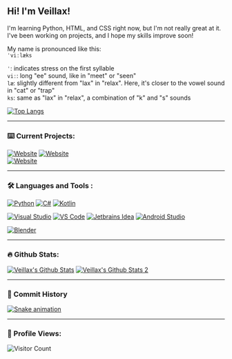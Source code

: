 ## Hi! I'm Veillax!
I'm learning Python, HTML, and CSS right now, but I'm not really great at it. I've been working on projects, and I hope my skills improve soon!

My name is pronounced like this:  
`ˈviːlæks`  
  
`ˈ`: indicates stress on the first syllable  
`viː`: long "ee" sound, like in "meet" or "seen"  
`læ`: slightly different from "lax" in "relax". Here, it's closer to the vowel sound in "cat" or "trap"  
`ks`: same as "lax" in "relax", a combination of "k" and "s" sounds  

[![Top Langs](https://github-readme-stats.vercel.app/api/top-langs/?username=veillax&layout=compact&theme=tokyonight)](https://github.com/veillax/#)

---

### :keyboard: Current Projects:

[![Website](https://github-readme-stats.vercel.app/api/pin/?username=veillax135&repo=veillax135.github.io&theme=tokyonight)](https://github.com/veillax135/veillax135.github.io)
[![Website](https://github-readme-stats.vercel.app/api/pin/?username=veillax1354&repo=Canvas-Spreadsheet-Integration&theme=tokyonight)](https://github.com/veillax1354/Canvas-Spreadsheet-Integration)  
[![Website](https://github-readme-stats.vercel.app/api/pin/?username=veillax&repo=veillax.github.io&theme=tokyonight)](https://github.com/veillax/veillax.github.io)  

---

### :hammer_and_wrench: Languages and Tools :


[![Python](https://skills.thijs.gg/icons?i=py)](https://www,python.org)
[![C#](https://skills.thijs.gg/icons?i=cs)](https://dotnet.microsoft.com/en-us/languages/csharp)
[![Kotlin](https://skills.thijs.gg/icons?i=kotlin)](https://kotlinlang.org/)

[![Visual Studio](https://skills.thijs.gg/icons?i=visualstudio)](https://visualstudio.microsoft.com/)
[![VS Code](https://skills.thijs.gg/icons?i=vscode)](https://code.visualstudio.com/)
[![Jetbrains Idea](https://skills.thijs.gg/icons?i=idea)](https://www.jetbrains.com/idea/)
[![Android Studio](https://skills.thijs.gg/icons?i=androidstudio)](https://developer.android.com/studio)

[![Blender](https://skills.thijs.gg/icons?i=blender)](https://www.blender.org/)

---

### :fire: Github Stats:

[![Veillax's Github Stats](https://github-readme-stats.vercel.app/api?username=veillax1354&show_icons=true&count_private=true&theme=tokyonight)](https://github.com/veillax1354/#)
[![Veillax's Github Stats 2](http://github-readme-streak-stats.herokuapp.com?user=veillax1354&theme=dark&background=000000)](https://github.com/veillax1354/#)

---

### :star2: Commit History

[![Snake animation](https://github.com/veillax1354/veillax1354/blob/output/github-contribution-grid-snake.svg)](https://github.com/veillax1354?tab=overview&from=2022-11-01&to=2022-11-15)

---

### :eyes: Profile Views:

![Visitor Count](https://profile-counter.glitch.me/veillax1354/count.svg)

